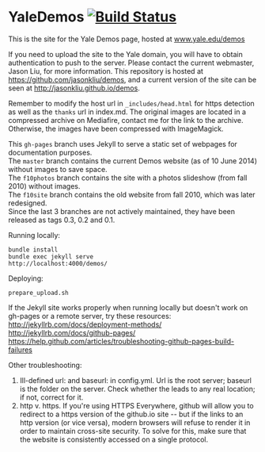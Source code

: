 YaleDemos  [![Build Status](https://magnum.travis-ci.com/jasonkliu/demos.svg?token=TpaPZw1PqjPrhpwQ4EVo&branch=master)](https://magnum.travis-ci.com/jasonkliu/demos)
==================================

This is the site for the Yale Demos page, hosted at www.yale.edu/demos

If you need to upload the site to the Yale domain, you will have to obtain
authentication to push to the server. Please contact the current webmaster,
Jason Liu, for more information. This repository is hosted at https://github.com/jasonkliu/demos, and a current version of the site can be seen at http://jasonkliu.github.io/demos.

Remember to modify the host url in `_includes/head.html` for https detection as well as the 
`thanks` url in index.md. The original images are located in a compressed archive on Mediafire,
contact me for the link to the archive. Otherwise, the images have been compressed with ImageMagick.

This `gh-pages` branch uses Jekyll to serve a static set of webpages for documentation purposes.  
The `master` branch contains the current Demos website (as of 10 June 2014) without images to save space.  
The `f10photos` branch contains the site with a photos slideshow (from fall 2010) without images.  
The `f10site` branch contains the old website from fall 2010, which was later redesigned.   
Since the last 3 branches are not actively maintained, they have been released as tags 0.3, 0.2 and 0.1.

Running locally:
```
bundle install  
bundle exec jekyll serve  
http://localhost:4000/demos/  
```

Deploying:
```
prepare_upload.sh
```

If the Jekyll site works properly when running locally but doesn't work on gh-pages 
or a remote server, try these resources:   
http://jekyllrb.com/docs/deployment-methods/    
http://jekyllrb.com/docs/github-pages/   
https://help.github.com/articles/troubleshooting-github-pages-build-failures  

Other troubleshooting:  
1. Ill-defined url: and baseurl: in config.yml. Url is the root server; baseurl is the 
folder on the server. Check whether the leads to any real location; if not, correct for it.  
2. http v. https. If you're using HTTPS Everywhere, github will allow you to redirect to a
https version of the github.io site -- but if the links to an http version (or vice versa), 
modern browsers will refuse to render it in order to maintain cross-site security. To solve 
for this, make sure that the website is consistently accessed on a single protocol.

